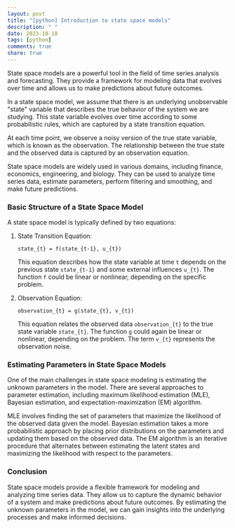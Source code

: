 ```yaml
---
layout: post
title: "[python] Introduction to state space models"
description: " "
date: 2023-10-18
tags: [python]
comments: true
share: true
---
```


State space models are a powerful tool in the field of time series analysis and forecasting. They provide a framework for modeling data that evolves over time and allows us to make predictions about future outcomes.

In a state space model, we assume that there is an underlying unobservable "state" variable that describes the true behavior of the system we are studying. This state variable evolves over time according to some probabilistic rules, which are captured by a state transition equation. 

At each time point, we observe a noisy version of the true state variable, which is known as the observation. The relationship between the true state and the observed data is captured by an observation equation.

State space models are widely used in various domains, including finance, economics, engineering, and biology. They can be used to analyze time series data, estimate parameters, perform filtering and smoothing, and make future predictions.

### Basic Structure of a State Space Model

A state space model is typically defined by two equations:

1. State Transition Equation:
   ```
   state_{t} = f(state_{t-1}, u_{t})
   ```

   This equation describes how the state variable at time `t` depends on the previous state `state_{t-1}` and some external influences `u_{t}`. The function `f` could be linear or nonlinear, depending on the specific problem.

2. Observation Equation:
   ```
   observation_{t} = g(state_{t}, v_{t})
   ```

   This equation relates the observed data `observation_{t}` to the true state variable `state_{t}`. The function `g` could again be linear or nonlinear, depending on the problem. The term `v_{t}` represents the observation noise.

### Estimating Parameters in State Space Models

One of the main challenges in state space modeling is estimating the unknown parameters in the model. There are several approaches to parameter estimation, including maximum likelihood estimation (MLE), Bayesian estimation, and expectation-maximization (EM) algorithm.

MLE involves finding the set of parameters that maximize the likelihood of the observed data given the model. Bayesian estimation takes a more probabilistic approach by placing prior distributions on the parameters and updating them based on the observed data. The EM algorithm is an iterative procedure that alternates between estimating the latent states and maximizing the likelihood with respect to the parameters.

### Conclusion

State space models provide a flexible framework for modeling and analyzing time series data. They allow us to capture the dynamic behavior of a system and make predictions about future outcomes. By estimating the unknown parameters in the model, we can gain insights into the underlying processes and make informed decisions.